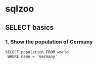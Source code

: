 # sqlzoo

## SELECT basics

### 1. Show the population of Germany
```
SELECT population FROM world
 WHERE name = 'Germany'
```
